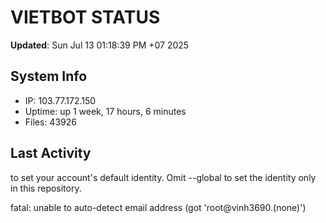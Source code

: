 # VIETBOT STATUS
**Updated**: Sun Jul 13 01:18:39 PM +07 2025

## System Info
- IP: 103.77.172.150
- Uptime: up 1 week, 17 hours, 6 minutes
- Files: 43926

## Last Activity

to set your account's default identity.
Omit --global to set the identity only in this repository.

fatal: unable to auto-detect email address (got 'root@vinh3690.(none)')

